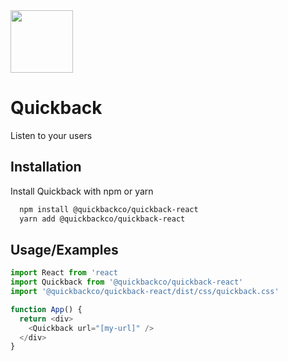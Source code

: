 
<img src="https://i.imgur.com/2wEJ5Is.png" height="100">

# Quickback

Listen to your users


## Installation

Install Quickback with npm or yarn

```bash
  npm install @quickbackco/quickback-react
  yarn add @quickbackco/quickback-react
```

## Usage/Examples

```javascript
import React from 'react
import Quickback from '@quickbackco/quickback-react'
import '@quickbackco/quickback-react/dist/css/quickback.css'

function App() {
  return <div>
    <Quickback url="[my-url]" />
  </div>
}
```